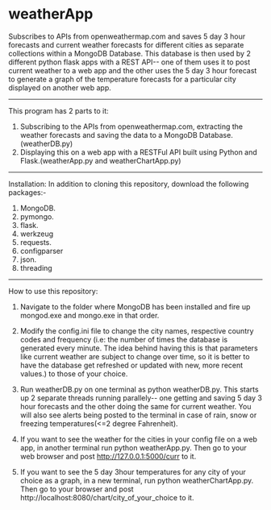 # weatherApp
Subscribes to APIs from openweathermap.com and saves 5 day 3 hour forecasts and current weather forecasts for different cities as separate collections within a MongoDB Database. This database is then used by 2 different python flask apps with a REST API-- one of them uses it to post current weather to a web app and the other uses the 5 day 3 hour forecast to generate a graph of the temperature forecasts for a particular city displayed on another web app.

----------------------------------------------------------------------------------------------------------------------------------------

This program has 2 parts to it:
1. Subscribing to the APIs from openweathermap.com, extracting the weather forecasts and saving the data to a MongoDB Database.(weatherDB.py)
2. Displaying this on a web app with a RESTFul API built using Python and Flask.(weatherApp.py and weatherChartApp.py)

----------------------------------------------------------------------------------------------------------------------------------------

Installation:
In addition to cloning this repository, download the following packages:-
1. MongoDB.
2. pymongo.
3. flask.
4. werkzeug
5. requests.
6. configparser
7. json.
8. threading

----------------------------------------------------------------------------------------------------------------------------------------

How to use this repository:

1. Navigate to the folder where MongoDB has been installed and fire up mongod.exe and mongo.exe in that order.

2. Modify the config.ini file to change the city names, respective country codes and frequency (i.e: the number of times the database is generated every minute. The idea behind having this is that parameters like current weather are subject to change over time, so it is better to have the database get refreshed or updated with new, more recent values.) to those of your choice.

2. Run weatherDB.py on one terminal as python weatherDB.py. This starts up 2 separate threads running parallely-- one getting and saving 5 day 3 hour forecasts and the other doing the same for current weather. You will also see alerts being posted to the terminal in case of rain, snow or freezing temperatures(<=2 degree Fahrenheit).

3. If you want to see the weather for the cities in your config file on a web app, in another terminal run python weatherApp.py. Then go to your web browser and post http://127.0.0.1:5000/curr to it.

4. If you want to see the 5 day 3hour temperatures for any city of your choice as a graph, in a new terminal, run python weatherChartApp.py. Then go to your browser and  post http://localhost:8080/chart/city_of_your_choice to it.

